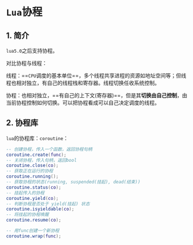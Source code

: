 # `Lua`协程

## 1. 简介

`lua5.0`之后支持协程。

对比协程与线程：

线程：==`CPU`调度的基本单位==，多个线程共享进程的资源如地址空间等；但线程也相对独立，有自己的线程栈和寄存器。线程切换任收系统控制。

协程：也相对独立，==有自己的上下文(寄存器)==，但是其**切换由自己控制**，由当前协程控制如何切换。可以把协程看成可以自己决定调度的线程。

## 2. 协程库

`lua`的协程库：`coroutine`：

```lua
-- 创建协程，传入一个函数，返回协程句柄
coroutine.create(func); 
-- 关闭协程，传入句柄，返回bool
coroutine.close(co);
-- 获取正在运行的协程
coroutine.running();
-- 获取协程的状态(running, suspended(挂起), dead(结束))
coroutine.status(co);
-- 挂起传入的协程
coroutine.yield(co);
-- 判断协程是否处于 yield(挂起) 状态
coroutine.isyieldable(co);
-- 将挂起的协程唤醒
coroutine.resume(co);

-- 用func创建一个新协程
coroutine.wrap(func);
```



